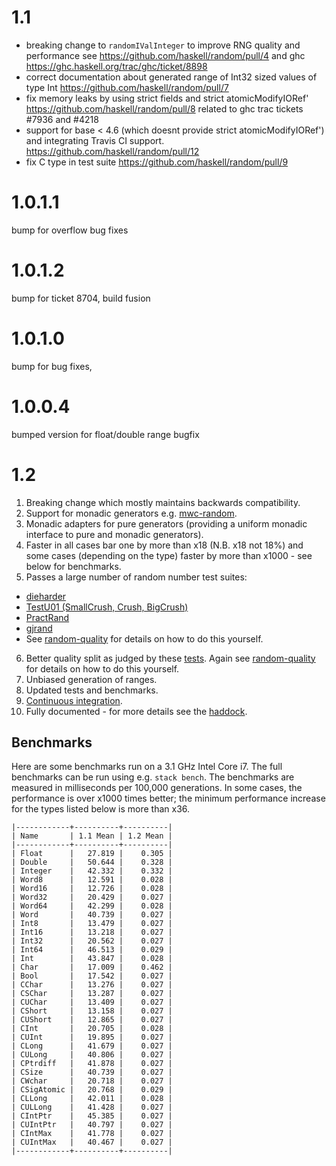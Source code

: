# 1.1
  * breaking change to `randomIValInteger` to improve RNG quality and performance
    see https://github.com/haskell/random/pull/4 and
    ghc https://ghc.haskell.org/trac/ghc/ticket/8898
  * correct documentation about generated range of Int32 sized values of type Int
    https://github.com/haskell/random/pull/7
  * fix memory leaks by using strict fields and strict atomicModifyIORef'
    https://github.com/haskell/random/pull/8
    related to ghc trac tickets  #7936 and #4218
  * support for base < 4.6 (which doesnt provide strict atomicModifyIORef')
    and integrating Travis CI support.
    https://github.com/haskell/random/pull/12
  * fix C type in test suite https://github.com/haskell/random/pull/9

# 1.0.1.1
bump for overflow bug fixes

# 1.0.1.2
bump for ticket 8704, build fusion

# 1.0.1.0
bump for bug fixes,

# 1.0.0.4
bumped version for float/double range bugfix

# 1.2

1. Breaking change which mostly maintains backwards compatibility.
2. Support for monadic generators e.g. [mwc-random](https://hackage.haskell.org/package/mwc-random).
3. Monadic adapters for pure generators (providing a uniform monadic
   interface to pure and monadic generators).
4. Faster in all cases bar one by more than x18 (N.B. x18 not 18%) and
   some cases (depending on the type) faster by more than x1000 - see
   below for benchmarks.
5. Passes a large number of random number test suites:
  * [dieharder](http://webhome.phy.duke.edu/~rgb/General/dieharder.php "venerable")
  * [TestU01 (SmallCrush, Crush, BigCrush)](http://simul.iro.umontreal.ca/testu01/tu01.html "venerable")
  * [PractRand](http://pracrand.sourceforge.net/ "active")
  * [gjrand](http://gjrand.sourceforge.net/ "active")
  * See [random-quality](https://github.com/tweag/random-quality)
		 for details on how to do this yourself.
6. Better quality split as judged by these
	[tests](https://www.cambridge.org/core/journals/journal-of-functional-programming/article/evaluation-of-splittable-pseudorandom-generators/3EBAA9F14939C5BB5560E32D1A132637). Again
	see [random-quality](https://github.com/tweag/random-quality) for
	details on how to do this yourself.
7. Unbiased generation of ranges.
8. Updated tests and benchmarks.
9. [Continuous integration](https://travis-ci.org/github/idontgetoutmuch/random).
10. Fully documented - for more details see the [haddock](https://htmlpreview.github.io/?https://github.com/idontgetoutmuch/random/blob/release-notes/docs/System-Random.html).

## Benchmarks

Here are some benchmarks run on a 3.1 GHz Intel Core i7. The full
benchmarks can be run using e.g. `stack bench`. The benchmarks are
measured in milliseconds per 100,000 generations. In some cases, the
performance is over x1000 times better; the minimum performance
increase for the types listed below is more than x36.

	|------------+----------+----------|
	| Name       | 1.1 Mean | 1.2 Mean |
	|------------+----------+----------|
	| Float      |   27.819 |    0.305 |
	| Double     |   50.644 |    0.328 |
	| Integer    |   42.332 |    0.332 |
	| Word8      |   12.591 |    0.028 |
	| Word16     |   12.726 |    0.028 |
	| Word32     |   20.429 |    0.027 |
	| Word64     |   42.299 |    0.028 |
	| Word       |   40.739 |    0.027 |
	| Int8       |   13.479 |    0.027 |
	| Int16      |   13.218 |    0.027 |
	| Int32      |   20.562 |    0.027 |
	| Int64      |   46.513 |    0.029 |
	| Int        |   43.847 |    0.028 |
	| Char       |   17.009 |    0.462 |
	| Bool       |   17.542 |    0.027 |
	| CChar      |   13.276 |    0.027 |
	| CSChar     |   13.287 |    0.027 |
	| CUChar     |   13.409 |    0.027 |
	| CShort     |   13.158 |    0.027 |
	| CUShort    |   12.865 |    0.027 |
	| CInt       |   20.705 |    0.028 |
	| CUInt      |   19.895 |    0.027 |
	| CLong      |   41.679 |    0.027 |
	| CULong     |   40.806 |    0.027 |
	| CPtrdiff   |   41.878 |    0.027 |
	| CSize      |   40.739 |    0.027 |
	| CWchar     |   20.718 |    0.027 |
	| CSigAtomic |   20.768 |    0.029 |
	| CLLong     |   42.011 |    0.028 |
	| CULLong    |   41.428 |    0.027 |
	| CIntPtr    |   45.385 |    0.027 |
	| CUIntPtr   |   40.797 |    0.027 |
	| CIntMax    |   41.778 |    0.027 |
	| CUIntMax   |   40.467 |    0.027 |
	|------------+----------+----------|

